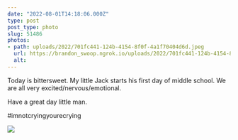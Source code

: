 ```yaml
---
date: "2022-08-01T14:18:06.000Z"
type: post 
post_type: photo
slug: 51486
photos: 
- path: uploads/2022/701fc441-124b-4154-8f0f-4a1f70404d6d.jpeg
  url: https://brandon_swoop.ngrok.io/uploads/2022/701fc441-124b-4154-8f0f-4a1f70404d6d.jpeg
  alt: 
---
```

Today is bittersweet. My little Jack starts his first day of middle school. We are all very excited/nervous/emotional. 

Have a great day little man. 

#imnotcryingyourecrying


![](/uploads/2022/701fc441-124b-4154-8f0f-4a1f70404d6d.jpeg)
